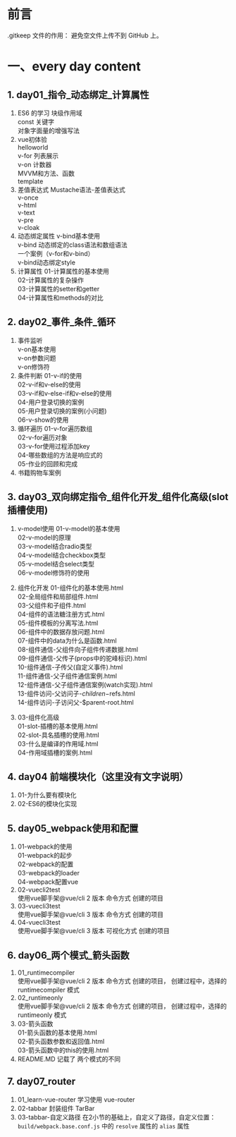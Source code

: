 # 前言
.gitkeep 文件的作用： 避免空文件上传不到 GitHub 上。

# 一、every day content
## 1. day01_指令_动态绑定_计算属性
1. ES6 的学习
    块级作用域  
    const 关键字  
    对象字面量的增强写法  
2. vue初体验  
    helloworld  
    v-for 列表展示  
    v-on 计数器  
    MVVM和方法、函数  
    template  
3. 差值表达式
    Mustache语法-差值表达式  
    v-once  
    v-html  
    v-text  
    v-pre  
    v-cloak  
4. 动态绑定属性
    v-bind基本使用    
    v-bind 动态绑定的class语法和数组语法  
    一个案例（v-for和v-bind）  
    v-bind动态绑定style  
5. 计算属性
    01-计算属性的基本使用  
    02-计算属性的复杂操作  
    03-计算属性的setter和getter  
    04-计算属性和methods的对比  

## 2. day02_事件_条件_循环
1. 事件监听    
    v-on基本使用  
    v-on参数问题  
    v-on修饰符  
2. 条件判断
    01-v-if的使用  
    02-v-if和v-else的使用  
    03-v-if和v-else-if和v-else的使用  
    04-用户登录切换的案例  
    05-用户登录切换的案例(小问题)  
    06-v-show的使用  
3. 循环遍历
    01-v-for遍历数组  
    02-v-for遍历对象  
    03-v-for使用过程添加key  
    04-哪些数组的方法是响应式的  
    05-作业的回顾和完成  
4. 书籍购物车案例

## 3. day03_双向绑定指令_组件化开发_组件化高级(slot插槽使用)
1. v-model使用
    01-v-model的基本使用  
    02-v-model的原理  
    03-v-model结合radio类型  
    04-v-model结合checkbox类型  
    05-v-model结合select类型  
    06-v-model修饰符的使用  

2. 组件化开发
    01-组件化的基本使用.html  
    02-全局组件和局部组件.html  
    03-父组件和子组件.html  
    04-组件的语法糖注册方式.html  
    05-组件模板的分离写法.html  
    06-组件中的数据存放问题.html  
    07-组件中的data为什么是函数.html  
    08-组件通信-父组件向子组件传递数据.html  
    09-组件通信-父传子(props中的驼峰标识).html  
    10-组件通信-子传父(自定义事件).html  
    11-组件通信-父子组件通信案例.html  
    12-组件通信-父子组件通信案例(watch实现).html  
    13-组件访问-父访问子-$children-$refs.html  
    14-组件访问-子访问父-$parent-root.html  
3. 03-组件化高级  
    01-slot-插槽的基本使用.html  
    02-slot-具名插槽的使用.html  
    03-什么是编译的作用域.html  
    04-作用域插槽的案例.html  

## 4. day04 前端模块化（这里没有文字说明）
1. 01-为什么要有模块化  
3. 02-ES6的模块化实现  

## 5. day05_webpack使用和配置
1. 01-webpack的使用  
    01-webpack的起步  
    02-webpack的配置  
    03-webpack的loader  
    04-webpack配置vue  
2. 02-vuecli2test  
    使用vue脚手架@vue/cli 2 版本 命令方式 创建的项目
3. 03-vuecli3test  
    使用vue脚手架@vue/cli 3 版本 命令方式 创建的项目
4. 04-vuecli3test  
    使用vue脚手架@vue/cli 3 版本 可视化方式 创建的项目

## 6. day06_两个模式_箭头函数
1. 01_runtimecompiler  
    使用vue脚手架@vue/cli 2 版本 命令方式 创建的项目， 创建过程中，选择的 runtimecompiler 模式
2. 02_runtimeonly  
    使用vue脚手架@vue/cli 2 版本 命令方式 创建的项目， 创建过程中，选择的 runtimeonly 模式
3. 03-箭头函数  
    01-箭头函数的基本使用.html  
    02-箭头函数参数和返回值.html  
    03-箭头函数中的this的使用.html  
4. README.MD 记载了 两个模式的不同
    
## 7. day07_router
1. 01_learn-vue-router  学习使用 vue-router
2. 02-tabbar 封装组件 TarBar
3. 03-tabbar-自定义路径 在2小节的基础上，自定义了路径，自定义位置：`build/webpack.base.conf.js` 中的 `resolve` 属性的 `alias` 属性
    
    
    